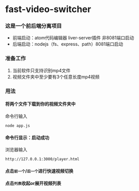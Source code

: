 # fast-video-switcher

### 这是一个前后端分离项目
- 前端启动：atom代码编辑器 liver-server插件 非8081端口启动
- 后端启动：nodejs（fs、express、path）8081端口启动

### 准备工作
1. 当前软件只支持识别mp4文件
2. 视频文件夹中至少要有3个任意长度mp4视频

### 用法
#### 将两个文件下载到你的视频文件夹中
命令行输入
```
node app.js
```
#### 命令行显示：启动成功
浏览器输入
```
http://127.0.0.1:3000/player.html
```
#### 点击```前一个```/```后一个```进行快速视频切换
#### 点击```列表```收起or展开视频列表

